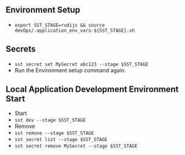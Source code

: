 ## Environment Setup

- `export SST_STAGE=rudijs && source devOps/.application_env_vars-${SST_STAGE}.sh`

## Secrets

- `sst secret set MySecret abc123 --stage $SST_STAGE`
- Run the Environment setup command again.

## Local Application Development Environment Start

- Start
- `sst dev --stage $SST_STAGE`
- Remove
- `sst remove --stage $SST_STAGE`
- `sst secret list --stage $SST_STAGE`
- `sst secret remove MySecret --stage $SST_STAGE`
